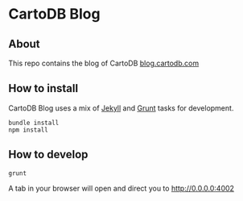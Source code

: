 # CartoDB Blog

## About

This repo contains the blog of CartoDB [blog.cartodb.com](http://blog.cartodb.com/)

## How to install

CartoDB Blog uses a mix of [Jekyll](http://jekyllrb.com/) and [Grunt](http://gruntjs.com/) tasks for development.

```
bundle install
npm install
```

## How to develop

```
grunt
```

A tab in your browser will open and direct you to http://0.0.0.0:4002
